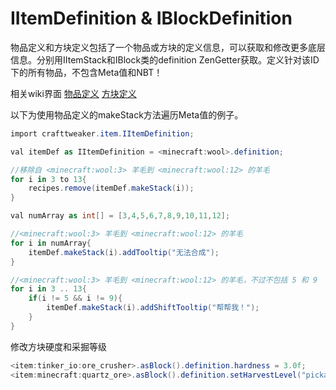 # IItemDefinition & IBlockDefinition

物品定义和方块定义包括了一个物品或方块的定义信息，可以获取和修改更多底层信息。分别用IItemStack和IBlock类的definition ZenGetter获取。定义针对该ID下的所有物品，不包含Meta值和NBT！

相关wiki界面 [物品定义](https://docs.blamejared.com/1.12/en/Vanilla/Items/IItemDefinition/) [方块定义](https://docs.blamejared.com/1.12/en/Vanilla/Blocks/IBlockDefinition/)

以下为使用物品定义的makeStack方法遍历Meta值的例子。

```csharp
import crafttweaker.item.IItemDefinition;

val itemDef as IItemDefinition = <minecraft:wool>.definition;

//移除自 <minecraft:wool:3> 羊毛到 <minecraft:wool:12> 的羊毛
for i in 3 to 13{
    recipes.remove(itemDef.makeStack(i));
}

val numArray as int[] = [3,4,5,6,7,8,9,10,11,12];

//<minecraft:wool:3> 羊毛到 <minecraft:wool:12> 的羊毛
for i in numArray{
    itemDef.makeStack(i).addTooltip("无法合成");
}

//<minecraft:wool:3> 羊毛到 <minecraft:wool:12> 的羊毛，不过不包括 5 和 9
for i in 3 .. 13{
    if(i != 5 && i != 9){
        itemDef.makeStack(i).addShiftTooltip("帮帮我！");
    }
}
```

修改方块硬度和采掘等级

```csharp
<item:tinker_io:ore_crusher>.asBlock().definition.hardness = 3.0f;
<item:minecraft:quartz_ore>.asBlock().definition.setHarvestLevel("pickaxe", 1);
```
